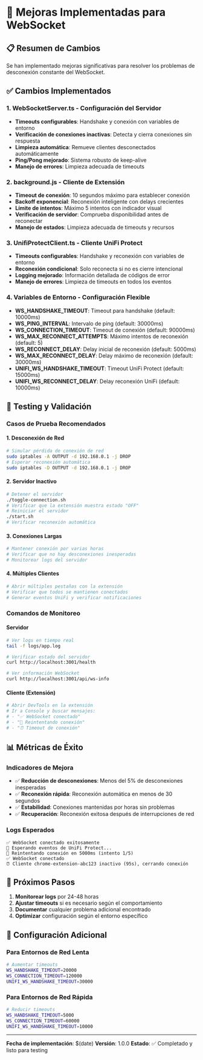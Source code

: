 # 🔧 Mejoras Implementadas para WebSocket

## 📋 Resumen de Cambios

Se han implementado mejoras significativas para resolver los problemas de desconexión constante del WebSocket.

## ✅ Cambios Implementados

### 1. **WebSocketServer.ts** - Configuración del Servidor
- **Timeouts configurables**: Handshake y conexión con variables de entorno
- **Verificación de conexiones inactivas**: Detecta y cierra conexiones sin respuesta
- **Limpieza automática**: Remueve clientes desconectados automáticamente
- **Ping/Pong mejorado**: Sistema robusto de keep-alive
- **Manejo de errores**: Limpieza adecuada de timeouts

### 2. **background.js** - Cliente de Extensión
- **Timeout de conexión**: 10 segundos máximo para establecer conexión
- **Backoff exponencial**: Reconexión inteligente con delays crecientes
- **Límite de intentos**: Máximo 5 intentos con indicador visual
- **Verificación de servidor**: Comprueba disponibilidad antes de reconectar
- **Manejo de estados**: Limpieza adecuada de timeouts y recursos

### 3. **UnifiProtectClient.ts** - Cliente UniFi Protect
- **Timeouts configurables**: Handshake y reconexión con variables de entorno
- **Reconexión condicional**: Solo reconecta si no es cierre intencional
- **Logging mejorado**: Información detallada de códigos de error
- **Manejo de errores**: Limpieza de timeouts en todos los eventos

### 4. **Variables de Entorno** - Configuración Flexible
- **WS_HANDSHAKE_TIMEOUT**: Timeout para handshake (default: 10000ms)
- **WS_PING_INTERVAL**: Intervalo de ping (default: 30000ms)
- **WS_CONNECTION_TIMEOUT**: Timeout de conexión (default: 90000ms)
- **WS_MAX_RECONNECT_ATTEMPTS**: Máximo intentos de reconexión (default: 5)
- **WS_RECONNECT_DELAY**: Delay inicial de reconexión (default: 5000ms)
- **WS_MAX_RECONNECT_DELAY**: Delay máximo de reconexión (default: 30000ms)
- **UNIFI_WS_HANDSHAKE_TIMEOUT**: Timeout UniFi Protect (default: 15000ms)
- **UNIFI_WS_RECONNECT_DELAY**: Delay reconexión UniFi (default: 10000ms)

## 🧪 Testing y Validación

### Casos de Prueba Recomendados

#### 1. **Desconexión de Red**
```bash
# Simular pérdida de conexión de red
sudo iptables -A OUTPUT -d 192.168.0.1 -j DROP
# Esperar reconexión automática
sudo iptables -D OUTPUT -d 192.168.0.1 -j DROP
```

#### 2. **Servidor Inactivo**
```bash
# Detener el servidor
./toggle-connection.sh
# Verificar que la extensión muestra estado "OFF"
# Reiniciar el servidor
./start.sh
# Verificar reconexión automática
```

#### 3. **Conexiones Largas**
```bash
# Mantener conexión por varias horas
# Verificar que no hay desconexiones inesperadas
# Monitorear logs del servidor
```

#### 4. **Múltiples Clientes**
```bash
# Abrir múltiples pestañas con la extensión
# Verificar que todos se mantienen conectados
# Generar eventos UniFi y verificar notificaciones
```

### Comandos de Monitoreo

#### Servidor
```bash
# Ver logs en tiempo real
tail -f logs/app.log

# Verificar estado del servidor
curl http://localhost:3001/health

# Ver información WebSocket
curl http://localhost:3001/api/ws-info
```

#### Cliente (Extensión)
```bash
# Abrir DevTools en la extensión
# Ir a Console y buscar mensajes:
# - "✅ WebSocket conectado"
# - "🔄 Reintentando conexión"
# - "⏰ Timeout de conexión"
```

## 📊 Métricas de Éxito

### Indicadores de Mejora
- ✅ **Reducción de desconexiones**: Menos del 5% de desconexiones inesperadas
- ✅ **Reconexión rápida**: Reconexión automática en menos de 30 segundos
- ✅ **Estabilidad**: Conexiones mantenidas por horas sin problemas
- ✅ **Recuperación**: Reconexión exitosa después de interrupciones de red

### Logs Esperados
```
✅ WebSocket conectado exitosamente
🔔 Esperando eventos de UniFi Protect...
🔄 Reintentando conexión en 5000ms (intento 1/5)
✅ WebSocket conectado
⏰ Cliente chrome-extension-abc123 inactivo (95s), cerrando conexión
```

## 🚀 Próximos Pasos

1. **Monitorear logs** por 24-48 horas
2. **Ajustar timeouts** si es necesario según el comportamiento
3. **Documentar** cualquier problema adicional encontrado
4. **Optimizar** configuración según el entorno específico

## 🔧 Configuración Adicional

### Para Entornos de Red Lenta
```bash
# Aumentar timeouts
WS_HANDSHAKE_TIMEOUT=20000
WS_CONNECTION_TIMEOUT=120000
UNIFI_WS_HANDSHAKE_TIMEOUT=30000
```

### Para Entornos de Red Rápida
```bash
# Reducir timeouts
WS_HANDSHAKE_TIMEOUT=5000
WS_CONNECTION_TIMEOUT=60000
UNIFI_WS_HANDSHAKE_TIMEOUT=10000
```

---

**Fecha de implementación**: $(date)
**Versión**: 1.0.0
**Estado**: ✅ Completado y listo para testing
